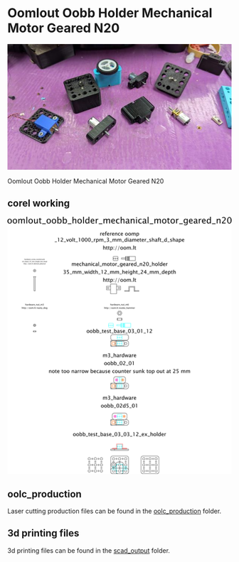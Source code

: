 # Oomlout Oobb Holder Mechanical Motor Geared N20
[![](image_600.jpg)](image.jpg)













Oomlout Oobb Holder Mechanical Motor Geared N20  
  



## corel working
![](working_600.png) 


















## oolc_production
Laser cutting production files can be found in the [oolc_production](oolc_production) folder.

## 3d printing files
3d printing files can be found in the [scad_output](scad_output) folder.

